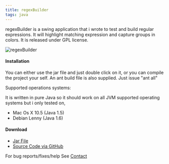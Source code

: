 ```yaml
---
title: regexBuilder
tags: java
---
```


regexBuilder is a swing application that i wrote to test and build
regular expressions. It will highlight matching expression and capture
groups in colors. It is released under GPL license.

![regexBuilder](images/regexBuilder.png "regexBuilder")

#### Installation

You can either use the jar file and just double click on it, or you can
compile the project your self. An ant build file is also supplied. Just
issue "ant all"

Supported operations systems:

It is written in pure Java so it should work on all JVM supported operating
systems but i only tested on,

 - Mac Os X 10.5 (Java 1.5)
 - Debian Lenny (Java 1.6)


#### Download
 - [Jar File](http://cloud.github.com/downloads/nakkaya/regexBuilder/regexBuilder.jar)
 - [Source Code via GitHub](http://github.com/nakkaya/regexBuilder/tree/master)

For bug reports/fixes/help See [Contact](/contact.markdown)

